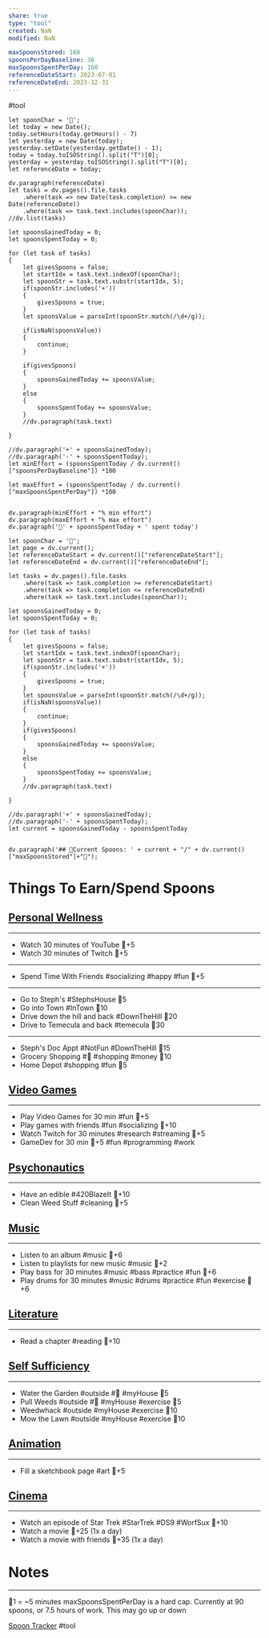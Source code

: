 ```yaml
---
share: true
type: "tool"
created: NaN 
modified: NaN

maxSpoonsStored: 160
spoonsPerDayBaseline: 36
maxSpoonsSpentPerDay: 160
referenceDateStart: 2023-07-01
referenceDateEnd: 2023-12-31
---
```


#tool
```dataviewjs
let spoonChar = '🥄';
let today = new Date();
today.setHours(today.getHours() - 7)
let yesterday = new Date(today);
yesterday.setDate(yesterday.getDate() - 1);
today = today.toISOString().split("T")[0];
yesterday = yesterday.toISOString().split("T")[0];
let referenceDate = today;

dv.paragraph(referenceDate)
let tasks = dv.pages().file.tasks
	.where(task => new Date(task.completion) >= new Date(referenceDate))
	.where(task => task.text.includes(spoonChar));
//dv.list(tasks)	

let spoonsGainedToday = 0;
let spoonsSpentToday = 0;

for (let task of tasks)
{
	let givesSpoons = false;
	let startIdx = task.text.indexOf(spoonChar);
	let spoonStr = task.text.substr(startIdx, 5);
	if(spoonStr.includes('+'))
	{
		givesSpoons = true;
	}
	let spoonsValue = parseInt(spoonStr.match(/\d+/g));

	if(isNaN(spoonsValue))
	{
		continue;
	}
	
	if(givesSpoons)
	{
		spoonsGainedToday += spoonsValue;
	}		
	else
	{
		spoonsSpentToday += spoonsValue;
	}
	//dv.paragraph(task.text)
	
}

//dv.paragraph('+' + spoonsGainedToday);
//dv.paragraph('-' + spoonsSpentToday);
let minEffort = (spoonsSpentToday / dv.current()["spoonsPerDayBaseline"]) *100

let maxEffort = (spoonsSpentToday / dv.current()["maxSpoonsSpentPerDay"]) *100 


dv.paragraph(minEffort + "% min effort")
dv.paragraph(maxEffort + "% max effort")
dv.paragraph('🥄' + spoonsSpentToday + ' spent today')

```


```dataviewjs
let spoonChar = '🥄';
let page = dv.current();
let referenceDateStart = dv.current()["referenceDateStart"];
let referenceDateEnd = dv.current()["referenceDateEnd"];

let tasks = dv.pages().file.tasks
	.where(task => task.completion >= referenceDateStart)
	.where(task => task.completion <= referenceDateEnd)
	.where(task => task.text.includes(spoonChar));	

let spoonsGainedToday = 0;
let spoonsSpentToday = 0;

for (let task of tasks)
{
	let givesSpoons = false;
	let startIdx = task.text.indexOf(spoonChar);
	let spoonStr = task.text.substr(startIdx, 5);
	if(spoonStr.includes('+'))
	{
		givesSpoons = true;
	}
	let spoonsValue = parseInt(spoonStr.match(/\d+/g));
	if(isNaN(spoonsValue))
	{
		continue;
	}
	if(givesSpoons)
	{
		spoonsGainedToday += spoonsValue;
	}		
	else
	{
		spoonsSpentToday += spoonsValue;
	}
	//dv.paragraph(task.text)
	
}

//dv.paragraph('+' + spoonsGainedToday);
//dv.paragraph('-' + spoonsSpentToday);
let current = spoonsGainedToday - spoonsSpentToday


dv.paragraph('## 🥄Current Spoons: ' + current + "/" + dv.current()["maxSpoonsStored"]+"🥄");
```


# Things To Earn/Spend Spoons

## [Personal Wellness](Archive/02%20-%20Mind%201/02%20-%20Mind.md)
---
- Watch 30 minutes of YouTube 🥄+5
- Watch 30 minutes of Twitch 🥄+5
---
- Spend Time With Friends #socializing #happy #fun 🥄+5
---
- Go to Steph's #StephsHouse 🥄5
- Go into Town #InTown 🥄10
- Drive down the hill and back #DownTheHill 🥄20
- Drive to Temecula and back #temecula 🥄30
---
- Steph's Doc Appt #NotFun #DownTheHill 🥄15
- Grocery Shopping #🍎 #shopping #money 🥄10
- Home Depot #shopping #fun 🥄5

## [Video Games](04%20-%20Games.md)
---
- Play Video Games for 30 min #fun 🥄+5
- Play games with friends #fun #socializing 🥄+10
- Watch Twitch for 30 minutes #research #streaming 🥄+5
- GameDev for 30 min 🥄+5 #fun #programming #work
## [Psychonautics](09%20-%20Psychonautics.md)
---
- Have an edible #420BlazeIt 🥄+10
- Clean Weed Stuff #cleaning 🥄+5

## [Music](05%20-%20Music.md)
---
- Listen to an album #music 🥄+6
- Listen to playlists for new music #music 🥄+2
- Play bass for 30 minutes #music #bass #practice #fun 🥄+6
- Play drums for 30 minutes #music #drums #practice #fun #exercise 🥄+6

## [Literature](06%20-%20Literature.md)
---
- Read a chapter #reading 🥄+10

## [Self Sufficiency](07%20-%20Self%20Sufficiency.md)
---

- Water the Garden #outside #🌱 #myHouse 🥄5
- Pull Weeds #outside #🌱 #myHouse #exercise 🥄5
- Weedwhack #outside #myHouse #exercise 🥄10
- Mow the Lawn #outside #myHouse #exercise 🥄10

## [Animation](04%20-%20Visual%20Arts.md)
---
- Fill a sketchbook page #art 🥄+5

## [Cinema](09%20-%20Cinema.md)
---
- Watch an episode of Star Trek #StarTrek #DS9 #WorfSux 🥄+10 
- Watch a movie 🥄+25 (1x a day)
- Watch a movie with friends 🥄+35 (1x a day)



# Notes
---
🥄1 = ~5 minutes
maxSpoonsSpentPerDay is a hard cap. Currently at 90 spoons, or 7.5 hours of work. This may go up or down


[Spoon Tracker](./Spoon%20Tracker.md)
#tool